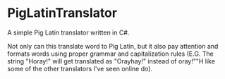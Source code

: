 # PigLatinTranslator
A simple Pig Latin translator written in C#.

Not only can this translate word to Pig Latin, but it also pay attention and formats words using proper grammar and capitalization rules (E.G. The string "Horay!" will get translated as "Orayhay!" instead of oray!""H like some of the other translators I've seen online do).
